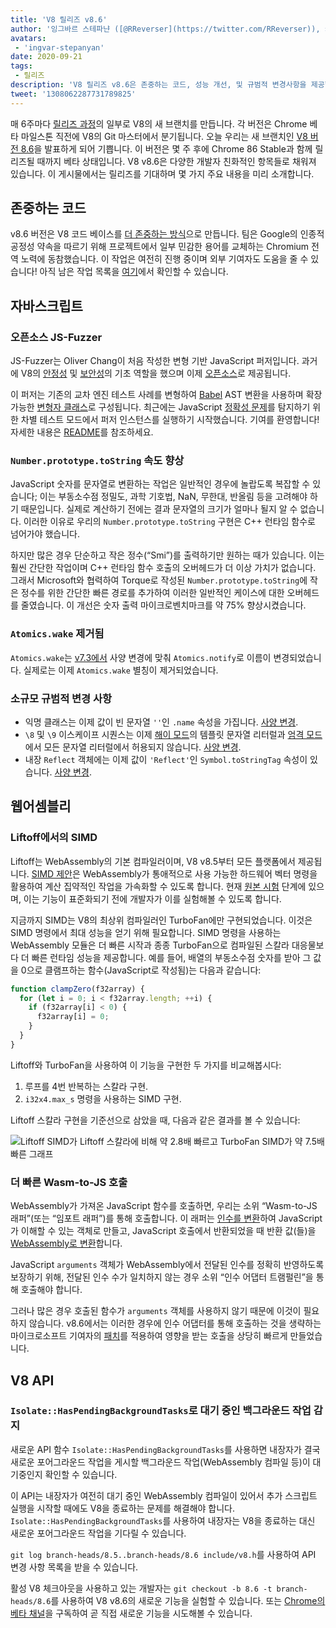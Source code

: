 ```yaml
---
title: 'V8 릴리즈 v8.6'
author: '잉그바르 스테파냔 ([@RReverser](https://twitter.com/RReverser)), 키보드 퍼저'
avatars:
 - 'ingvar-stepanyan'
date: 2020-09-21
tags:
 - 릴리즈
description: 'V8 릴리즈 v8.6은 존중하는 코드, 성능 개선, 및 규범적 변경사항을 제공합니다.'
tweet: '1308062287731789825'
---
```

매 6주마다 [릴리즈 과정](https://v8.dev/docs/release-process)의 일부로 V8의 새 브랜치를 만듭니다. 각 버전은 Chrome 베타 마일스톤 직전에 V8의 Git 마스터에서 분기됩니다. 오늘 우리는 새 브랜치인 [V8 버전 8.6](https://chromium.googlesource.com/v8/v8.git/+log/branch-heads/8.6)을 발표하게 되어 기쁩니다. 이 버전은 몇 주 후에 Chrome 86 Stable과 함께 릴리즈될 때까지 베타 상태입니다. V8 v8.6은 다양한 개발자 친화적인 항목들로 채워져 있습니다. 이 게시물에서는 릴리즈를 기대하며 몇 가지 주요 내용을 미리 소개합니다.

<!--truncate-->
## 존중하는 코드

v8.6 버전은 V8 코드 베이스를 [더 존중하는 방식](https://v8.dev/docs/respectful-code)으로 만듭니다. 팀은 Google의 인종적 공정성 약속을 따르기 위해 프로젝트에서 일부 민감한 용어를 교체하는 Chromium 전역 노력에 동참했습니다. 이 작업은 여전히 진행 중이며 외부 기여자도 도움을 줄 수 있습니다! 아직 남은 작업 목록을 [여기](https://docs.google.com/document/d/1rK7NQK64c53-qbEG-N5xz7uY_QUVI45sUxinbyikCYM/edit)에서 확인할 수 있습니다.

## 자바스크립트

### 오픈소스 JS-Fuzzer

JS-Fuzzer는 Oliver Chang이 처음 작성한 변형 기반 JavaScript 퍼저입니다. 과거에 V8의 [안정성](https://bugs.chromium.org/p/chromium/issues/list?q=ochang_js_fuzzer%20label%3AStability-Crash%20label%3AClusterfuzz%20-status%3AWontFix%20-status%3ADuplicate&can=1) 및 [보안성](https://bugs.chromium.org/p/chromium/issues/list?q=ochang_js_fuzzer%20label%3ASecurity%20label%3AClusterfuzz%20-status%3AWontFix%20-status%3ADuplicate&can=1)의 기초 역할을 했으며 이제 [오픈소스](https://chromium-review.googlesource.com/c/v8/v8/+/2320330)로 제공됩니다.

이 퍼저는 기존의 교차 엔진 테스트 사례를 변형하여 [Babel](https://babeljs.io/) AST 변환을 사용하며 확장 가능한 [변형자 클래스](https://chromium.googlesource.com/v8/v8/+/320d98709f/tools/clusterfuzz/js_fuzzer/mutators/)로 구성됩니다. 최근에는 JavaScript [정확성 문제](https://bugs.chromium.org/p/chromium/issues/list?q=blocking%3A1050674%20-status%3ADuplicate&can=1)를 탐지하기 위한 차별 테스트 모드에서 퍼저 인스턴스를 실행하기 시작했습니다. 기여를 환영합니다! 자세한 내용은 [README](https://chromium.googlesource.com/v8/v8/+/master/tools/clusterfuzz/js_fuzzer/README.md)를 참조하세요.

### `Number.prototype.toString` 속도 향상

JavaScript 숫자를 문자열로 변환하는 작업은 일반적인 경우에 놀랍도록 복잡할 수 있습니다; 이는 부동소수점 정밀도, 과학 기호법, NaN, 무한대, 반올림 등을 고려해야 하기 때문입니다. 실제로 계산하기 전에는 결과 문자열의 크기가 얼마나 될지 알 수 없습니다. 이러한 이유로 우리의 `Number.prototype.toString` 구현은 C++ 런타임 함수로 넘어가야 했습니다.

하지만 많은 경우 단순하고 작은 정수(“Smi”)를 출력하기만 원하는 때가 있습니다. 이는 훨씬 간단한 작업이며 C++ 런타임 함수 호출의 오버헤드가 더 이상 가치가 없습니다. 그래서 Microsoft와 협력하여 Torque로 작성된 `Number.prototype.toString`에 작은 정수를 위한 간단한 빠른 경로를 추가하여 이러한 일반적인 케이스에 대한 오버헤드를 줄였습니다. 이 개선은 숫자 출력 마이크로벤치마크를 약 75% 향상시켰습니다.

### `Atomics.wake` 제거됨

`Atomics.wake`는 [v7.3에서](https://v8.dev/blog/v8-release-73#atomics.notify) 사양 변경에 맞춰 `Atomics.notify`로 이름이 변경되었습니다. 실제로는 이제 `Atomics.wake` 별칭이 제거되었습니다.

### 소규모 규범적 변경 사항

- 익명 클래스는 이제 값이 빈 문자열 `''`인 `.name` 속성을 가집니다. [사양 변경](https://github.com/tc39/ecma262/pull/1490).
- `\8` 및 `\9` 이스케이프 시퀀스는 이제 [해이 모드](https://developer.mozilla.org/en-US/docs/Glossary/Sloppy_mode)의 템플릿 문자열 리터럴과 [엄격 모드](https://developer.mozilla.org/en-US/docs/Web/JavaScript/Reference/Strict_mode)에서 모든 문자열 리터럴에서 허용되지 않습니다. [사양 변경](https://github.com/tc39/ecma262/pull/2054).
- 내장 `Reflect` 객체에는 이제 값이 `'Reflect'`인 `Symbol.toStringTag` 속성이 있습니다. [사양 변경](https://github.com/tc39/ecma262/pull/2057).

## 웹어셈블리

### Liftoff에서의 SIMD

Liftoff는 WebAssembly의 기본 컴파일러이며, V8 v8.5부터 모든 플랫폼에서 제공됩니다. [SIMD 제안](https://v8.dev/features/simd)은 WebAssembly가 통애적으로 사용 가능한 하드웨어 벡터 명령을 활용하여 계산 집약적인 작업을 가속화할 수 있도록 합니다. 현재 [원본 시험](https://v8.dev/blog/v8-release-84#simd-origin-trial) 단계에 있으며, 이는 기능이 표준화되기 전에 개발자가 이를 실험해볼 수 있도록 합니다.

지금까지 SIMD는 V8의 최상위 컴파일러인 TurboFan에만 구현되었습니다. 이것은 SIMD 명령에서 최대 성능을 얻기 위해 필요합니다. SIMD 명령을 사용하는 WebAssembly 모듈은 더 빠른 시작과 종종 TurboFan으로 컴파일된 스칼라 대응물보다 더 빠른 런타임 성능을 제공합니다. 예를 들어, 배열의 부동소수점 숫자를 받아 그 값을 0으로 클램프하는 함수(JavaScript로 작성됨)는 다음과 같습니다:

```js
function clampZero(f32array) {
  for (let i = 0; i < f32array.length; ++i) {
    if (f32array[i] < 0) {
      f32array[i] = 0;
    }
  }
}
```

Liftoff와 TurboFan을 사용하여 이 기능을 구현한 두 가지를 비교해봅시다:

1. 루프를 4번 반복하는 스칼라 구현.
2. `i32x4.max_s` 명령을 사용하는 SIMD 구현.

Liftoff 스칼라 구현을 기준선으로 삼았을 때, 다음과 같은 결과를 볼 수 있습니다:

![Liftoff SIMD가 Liftoff 스칼라에 비해 약 2.8배 빠르고 TurboFan SIMD가 약 7.5배 빠른 그래프](/_img/v8-release-86/simd.svg)

### 더 빠른 Wasm-to-JS 호출

WebAssembly가 가져온 JavaScript 함수를 호출하면, 우리는 소위 “Wasm-to-JS 래퍼”(또는 “임포트 래퍼”)를 통해 호출합니다. 이 래퍼는 [인수를 변환](https://webassembly.github.io/spec/js-api/index.html#tojsvalue)하여 JavaScript가 이해할 수 있는 객체로 만들고, JavaScript 호출에서 반환되었을 때 반환 값(들)을 [WebAssembly로 변환](https://webassembly.github.io/spec/js-api/index.html#towebassemblyvalue)합니다.

JavaScript `arguments` 객체가 WebAssembly에서 전달된 인수를 정확히 반영하도록 보장하기 위해, 전달된 인수 수가 일치하지 않는 경우 소위 “인수 어댑터 트램펄린”을 통해 호출해야 합니다.

그러나 많은 경우 호출된 함수가 `arguments` 객체를 사용하지 않기 때문에 이것이 필요하지 않습니다. v8.6에서는 이러한 경우에 인수 어댑터를 통해 호출하는 것을 생략하는 마이크로소프트 기여자의 [패치](https://crrev.com/c/2317061)를 적용하여 영향을 받는 호출을 상당히 빠르게 만들었습니다.

## V8 API

### `Isolate::HasPendingBackgroundTasks`로 대기 중인 백그라운드 작업 감지

새로운 API 함수 `Isolate::HasPendingBackgroundTasks`를 사용하면 내장자가 결국 새로운 포어그라운드 작업을 게시할 백그라운드 작업(WebAssembly 컴파일 등)이 대기중인지 확인할 수 있습니다.

이 API는 내장자가 여전히 대기 중인 WebAssembly 컴파일이 있어서 추가 스크립트 실행을 시작할 때에도 V8을 종료하는 문제를 해결해야 합니다. `Isolate::HasPendingBackgroundTasks`를 사용하여 내장자는 V8을 종료하는 대신 새로운 포어그라운드 작업을 기다릴 수 있습니다.

`git log branch-heads/8.5..branch-heads/8.6 include/v8.h`를 사용하여 API 변경 사항 목록을 받을 수 있습니다.

활성 V8 체크아웃을 사용하고 있는 개발자는 `git checkout -b 8.6 -t branch-heads/8.6`를 사용하여 V8 v8.6의 새로운 기능을 실험할 수 있습니다. 또는 [Chrome의 베타 채널](https://www.google.com/chrome/browser/beta.html)을 구독하여 곧 직접 새로운 기능을 시도해볼 수 있습니다.
